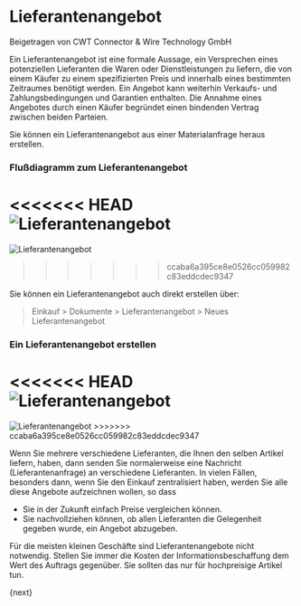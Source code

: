 # Lieferantenangebot
<span class="text-muted contributed-by">Beigetragen von CWT Connector & Wire Technology GmbH</span>

Ein Lieferantenangebot ist eine formale Aussage, ein Versprechen eines potenziellen Lieferanten die Waren oder Dienstleistungen zu liefern, die von einem Käufer zu einem spezifizierten Preis und innerhalb eines bestimmten Zeitraumes benötigt werden. Ein Angebot kann weiterhin Verkaufs- und Zahlungsbedingungen und Garantien enthalten. Die Annahme eines Angebotes durch einen Käufer begründet einen bindenden Vertrag zwischen beiden Parteien.

Sie können ein Lieferantenangebot aus einer Materialanfrage heraus erstellen.

### Flußdiagramm zum Lieferantenangebot

<<<<<<< HEAD
<img class="screenshot" alt="Lieferantenangebot" src="/docs/assets/img/buying/supplier-quotation-f.jpg">
=======
![Lieferantenangebot]({{docs_base_url}}/assets/old_images/erpnext/supplier-quotation-f.jpg)
>>>>>>> ccaba6a395ce8e0526cc059982c83eddcdec9347

Sie können ein Lieferantenangebot auch direkt erstellen über:

> Einkauf > Dokumente > Lieferantenangebot > Neues Lieferantenangebot

### Ein Lieferantenangebot erstellen

<<<<<<< HEAD
<img class="screenshot" alt="Lieferantenangebot" src="/docs/assets/img/buying/supplier-quotation.png">
=======
<img class="screenshot" alt="Lieferantenangebot" src="{{docs_base_url}}/assets/img/buying/supplier-quotation.png">
>>>>>>> ccaba6a395ce8e0526cc059982c83eddcdec9347

Wenn Sie mehrere verschiedene Lieferanten, die Ihnen den selben Artikel liefern, haben, dann senden Sie normalerweise eine Nachricht (Lieferantenanfrage) an verschiedene Lieferanten. In vielen Fällen, besonders dann, wenn Sie den Einkauf zentralisiert haben, werden Sie alle diese Angebote aufzeichnen wollen, so dass

* Sie in der Zukunft einfach Preise vergleichen können.
* Sie nachvollziehen können, ob allen Lieferanten die Gelegenheit gegeben wurde, ein Angebot abzugeben.

Für die meisten kleinen Geschäfte sind Lieferantenangebote nicht notwendig. Stellen Sie immer die Kosten der Informationsbeschaffung dem Wert des Auftrags gegenüber. Sie sollten das nur für hochpreisige Artikel tun.

{next}
